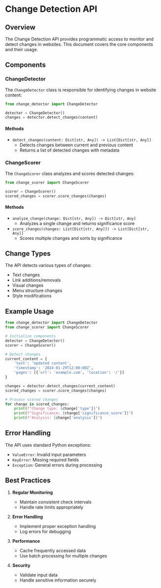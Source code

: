 # Change Detection API

## Overview

The Change Detection API provides programmatic access to monitor and detect changes in websites. This document covers the core components and their usage.

## Components

### ChangeDetector

The `ChangeDetector` class is responsible for identifying changes in website content:

```python
from change_detector import ChangeDetector

detector = ChangeDetector()
changes = detector.detect_changes(content)
```

#### Methods

- `detect_changes(content: Dict[str, Any]) -> List[Dict[str, Any]]`
  - Detects changes between current and previous content
  - Returns a list of detected changes with metadata

### ChangeScorer

The `ChangeScorer` class analyzes and scores detected changes:

```python
from change_scorer import ChangeScorer

scorer = ChangeScorer()
scored_changes = scorer.score_changes(changes)
```

#### Methods

- `analyze_change(change: Dict[str, Any]) -> Dict[str, Any]`
  - Analyzes a single change and returns significance score
- `score_changes(changes: List[Dict[str, Any]]) -> List[Dict[str, Any]]`
  - Scores multiple changes and sorts by significance

## Change Types

The API detects various types of changes:

- Text changes
- Link additions/removals
- Visual changes
- Menu structure changes
- Style modifications

## Example Usage

```python
from change_detector import ChangeDetector
from change_scorer import ChangeScorer

# Initialize components
detector = ChangeDetector()
scorer = ChangeScorer()

# Detect changes
current_content = {
    'text': 'Updated content',
    'timestamp': '2024-01-29T12:00:00Z',
    'pages': [{'url': 'example.com', 'location': '/'}]
}

changes = detector.detect_changes(current_content)
scored_changes = scorer.score_changes(changes)

# Process scored changes
for change in scored_changes:
    print(f"Change type: {change['type']}")
    print(f"Significance: {change['significance_score']}")
    print(f"Analysis: {change['analysis']}")
```

## Error Handling

The API uses standard Python exceptions:

- `ValueError`: Invalid input parameters
- `KeyError`: Missing required fields
- `Exception`: General errors during processing

## Best Practices

1. **Regular Monitoring**
   - Maintain consistent check intervals
   - Handle rate limits appropriately

2. **Error Handling**
   - Implement proper exception handling
   - Log errors for debugging

3. **Performance**
   - Cache frequently accessed data
   - Use batch processing for multiple changes

4. **Security**
   - Validate input data
   - Handle sensitive information securely
